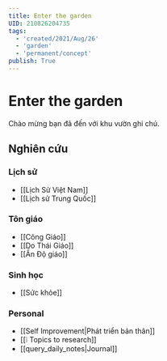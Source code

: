 ```yaml
---
title: Enter the garden
UID: 210826204735
tags:
  - 'created/2021/Aug/26'
  - 'garden'
  - 'permanent/concept'
publish: True
---
```

# Enter the garden

Chào mừng bạn đã đến với khu vườn ghi chú.

## Nghiên cứu

### Lịch sử
- [[Lịch Sử Việt Nam]]
- [[Lịch sử Trung Quốc]]

### Tôn giáo
- [[Công Giáo]]
- [[Do Thái Giáo]]
- [[Ấn Độ giáo]]

### Sinh học
- [[Sức khỏe]]

### Personal
- [[Self Improvement|Phát triển bản thân]]
- [[❕ Topics to research]]
- [[query_daily_notes|Journal]]
